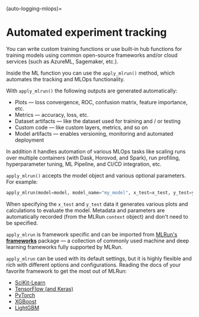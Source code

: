 (auto-logging-mlops)=
# Automated experiment tracking

You can write custom training functions or use built-in hub functions for training models using 
common open-source frameworks and/or cloud services (such as AzureML, Sagemaker, etc.). 

Inside the ML function you can use the `apply_mlrun()` method, which automates the tracking and MLOps
functionality.

With `apply_mlrun()` the following outputs are generated automatically:
* Plots &mdash; loss convergence, ROC, confusion matrix, feature importance, etc.
* Metrics &mdash; accuracy, loss, etc.
* Dataset artifacts &mdash; like the dataset used for training and / or testing
* Custom code &mdash; like custom layers, metrics, and so on
* Model artifacts &mdash; enables versioning, monitoring and automated deployment

In addition it handles automation of various MLOps tasks like scaling runs over multiple containers 
(with Dask, Horovod, and Spark), run profiling, hyperparameter tuning, ML Pipeline, and CI/CD integration, etc.

`apply_mlrun()` accepts the model object and various optional parameters. For example:

```python
apply_mlrun(model=model, model_name="my_model", x_test=x_test, y_test=y_test)
```

When specifying the `x_test` and `y_test` data it generates various plots and calculations to evaluate the model.
Metadata and parameters are automatically recorded (from the MLRun `context` object) and don't need to be specified.

`apply_mlrun` is framework specific and can be imported from [MLRun's **frameworks**](../api/mlrun.frameworks/index.rst) 
package &mdash; a collection of commonly used machine and deep learning frameworks fully supported by MLRun.

`apply_mlrun` can be used with its default settings, but it is highly flexible and rich with different options and 
configurations. Reading the docs of your favorite framework to get the most out of MLRun:
- [SciKit-Learn](../api/mlrun.frameworks/mlrun.frameworks.sklearn.rst)
- [TensorFlow (and Keras)](../api/mlrun.frameworks/mlrun.frameworks.tf_keras.rst)
- [PyTorch](../api/mlrun.frameworks/mlrun.frameworks.pytorch.rst) 
- [XGBoost](../api/mlrun.frameworks/mlrun.frameworks.xgboost.rst) 
- [LightGBM](../api/mlrun.frameworks/mlrun.frameworks.lgbm.rst)